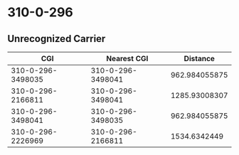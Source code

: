 # 310-0-296
## Unrecognized Carrier


| CGI | Nearest CGI | Distance |
|-----|-------------|----------|
| 310-0-296-3498035 | 310-0-296-3498041 | 962.984055875 |
| 310-0-296-2166811 | 310-0-296-3498041 | 1285.93008307 |
| 310-0-296-3498041 | 310-0-296-3498035 | 962.984055875 |
| 310-0-296-2226969 | 310-0-296-2166811 | 1534.6342449 |
